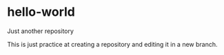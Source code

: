 # hello-world
Just another repository

This is just practice at creating a repository and editing it in a new branch.
